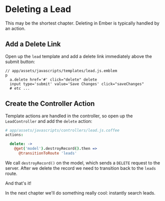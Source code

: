 # Deleting a Lead

This may be the shortest chapter. Deleting in Ember is typically handled by an action.

## Add a Delete Link

Open up the `lead` template and add a delete link immediately above the submit button:

```
// app/assets/javascripts/templates/lead.js.emblem
p
  a.delete href='#' click="delete" delete
  input type='submit' value='Save Changes' click="saveChanges"
  # etc ...
```

## Create the Controller Action

Template actions are handled in the controller, so open up the `LeadController` and add the `delete` action:

```coffee
# app/assets/javascripts/controllers/lead.js.coffee
actions:

  delete: ->
    @get('model').destroyRecord().then =>
      @transitionToRoute 'leads'
```

We call `destroyRecord()` on the model, which sends a `DELETE` request to the server. After we delete the record we need to transition back to the `leads` route.

And that's it!

In the next chapter we'll do something really cool: instantly search leads.
